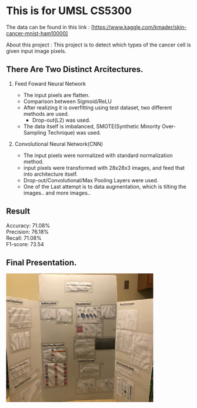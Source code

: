 # This is for UMSL CS5300

The data can be found in this link : [https://www.kaggle.com/kmader/skin-cancer-mnist-ham10000]

About this project : This project is to detect which types of the cancer cell is given input image pixels.

## There Are Two Distinct Arcitectures.
1. Feed Foward Neural Network
   - The input pixels are flatten.
   - Comparison between Sigmoid/ReLU
   - After realizing it is overfitting using test dataset, two different methods are used.
     - Drop-out(L2) was used.
   - The data itself is imbalanced, SMOTE(Synthetic Minority Over-Sampling Technique) was used.

2. Convolutional Neural Network(CNN)
   - The input pixels were normalized with standard normalization method.
   - input pixels were transformed with 28x28x3 images, and feed that into architecture itself.
   - Drop-out/Convolutional/Max Pooling Layers were used.
   - One of the Last attempt is to data augmentation, which is tilting the images.. and more images.. 


## Result
Accuracy: 71.08%  
Precision: 76.18%  
Recall: 71.08%  
F1-score: 73.54  
  
## Final Presentation.

<img src="1.jpg" width="400" height="350" >

